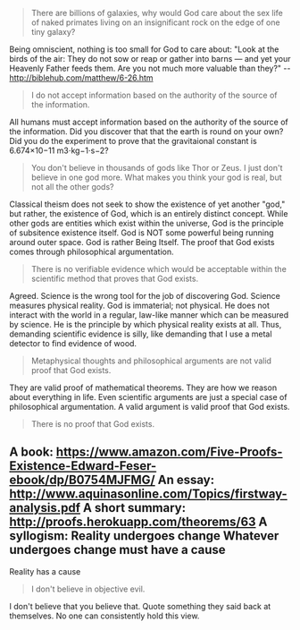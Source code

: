 > There are billions of galaxies, why would God care about the sex life of naked primates living on an insignificant rock on the edge of one tiny galaxy?

Being omniscient, nothing is too small for God to care about: "Look at the birds of the air: They do not sow or reap or gather into barns — and yet your Heavenly Father feeds them. Are you not much more valuable than they?" -- http://biblehub.com/matthew/6-26.htm

> I do not accept information based on the authority of the source of the information.

All humans must accept information based on the authority of the source of the information. Did you discover that that the earth is round on your own? Did you do the experiment to prove that the gravitaional constant is 6.674×10−11 m3⋅kg−1⋅s−2?

> You don't believe in thousands of gods like Thor or Zeus. I just don't believe in one god more.
> What makes you think your god is real, but not all the other gods?

Classical theism does not seek to show the existence of yet another "god," but rather, the existence of God, which is an entirely distinct concept. While other gods are entities which exist within the universe, God is the principle of subsitence existence itself. God is NOT some powerful being running around outer space. God is rather Being Itself. The proof that God exists comes through philosophical argumentation.

> There is no verifiable evidence which would be acceptable within the scientific method that proves that God exists.

Agreed. Science is the wrong tool for the job of discovering God. Science measures physical reality. God is immaterial; not physical. He does not interact with the world in a regular, law-like manner which can be measured by science. He is the principle by which physical reality exists at all. Thus, demanding scientific evidence is silly, like demanding that I use a metal detector to find evidence of wood.

> Metaphysical thoughts and philosophical arguments are not valid proof that God exists.

They are valid proof of mathematical theorems. They are how we reason about everything in life. Even scientific arguments are just a special case of philosophical argumentation. A valid argument is valid proof that God exists.

> There is no proof that God exists.

A book: https://www.amazon.com/Five-Proofs-Existence-Edward-Feser-ebook/dp/B0754MJFMG/
An essay: http://www.aquinasonline.com/Topics/firstway-analysis.pdf
A short summary: http://proofs.herokuapp.com/theorems/63
A syllogism:
  Reality undergoes change
  Whatever undergoes change must have a cause
  ---
  Reality has a cause

> I don't believe in objective evil.

I don't believe that you believe that. Quote something they said back at themselves. No one can consistently hold this view.



